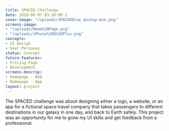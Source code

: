 ```yaml
---
title: SPACED Challenge
date: 2018-06-07 03:50:00 Z
cover-image: "/uploads/SPACEDblue_mockup-min.png"
screens-image:
- "/uploads/Home%20Page.png"
- "/uploads/iPhone%208%20Plus.png"
concepts:
- UI Design
- User Personas
status: Concept
future-features:
- Pricing Page
- Development
screens-descrip:
- Homepage - Web
- Homepage - App
layout: project
---
```


The SPACED challenge was about designing either a logo, a website, or an app for a fictional space travel company that takes passengers to different destinations in our galaxy in one day, and back to Earth safely. This project was an opportunity for me to grow my UI skills and get feedback from a professional.